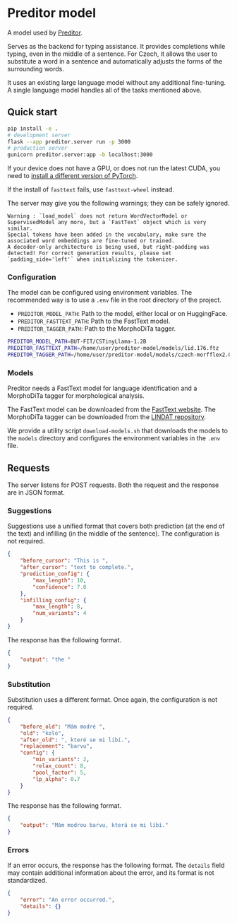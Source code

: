 # Preditor model

A model used by [Preditor](https://github.com/kulisak12/preditor).

Serves as the backend for typing assistance.
It provides completions while typing, even in the middle of a sentence.
For Czech, it allows the user to substitute a word in a sentence
and automatically adjusts the forms of the surrounding words.

It uses an existing large language model without any additional fine-tuning.
A single language model handles all of the tasks mentioned above.

## Quick start

```bash
pip install -e .
# development server
flask --app preditor.server run -p 3000
# production server
gunicorn preditor.server:app -b localhost:3000
```

If your device does not have a GPU, or does not run the latest CUDA, you need to
[install a different version of PyTorch](https://pytorch.org/get-started/locally/).

If the install of `fasttext` fails, use `fasttext-wheel` instead.

The server may give you the following warnings; they can be safely ignored.

```
Warning : `load_model` does not return WordVectorModel or SupervisedModel any more, but a `FastText` object which is very similar.
Special tokens have been added in the vocabulary, make sure the associated word embeddings are fine-tuned or trained.
A decoder-only architecture is being used, but right-padding was detected! For correct generation results, please set `padding_side='left'` when initializing the tokenizer.
```

### Configuration

The model can be configured using environment variables.
The recommended way is to use a `.env` file in the root directory of the project.

- `PREDITOR_MODEL_PATH`: Path to the model, either local or on HuggingFace.
- `PREDITOR_FASTTEXT_PATH`: Path to the FastText model.
- `PREDITOR_TAGGER_PATH`: Path to the MorphoDiTa tagger.

```bash
PREDITOR_MODEL_PATH=BUT-FIT/CSTinyLlama-1.2B
PREDITOR_FASTTEXT_PATH=/home/user/preditor-model/models/lid.176.ftz
PREDITOR_TAGGER_PATH=/home/user/preditor-model/models/czech-morfflex2.0-pdtc1.0-220710.tagger
```

### Models

Preditor needs a FastText model for language identification
and a MorphoDiTa tagger for morphological analysis.

The FastText model can be downloaded from the
[FastText website](https://fasttext.cc/docs/en/language-identification.html).
The MorphoDiTa tagger can be downloaded from the
[LINDAT repository](https://lindat.mff.cuni.cz/repository/xmlui/handle/11234/1-4794).

We provide a utility script `download-models.sh` that downloads the models
to the `models` directory and configures the environment variables in the `.env` file.

## Requests

The server listens for POST requests.
Both the request and the response are in JSON format.

### Suggestions

Suggestions use a unified format that covers both
prediction (at the end of the text) and infilling (in the middle of the sentence).
The configuration is not required.

```json
{
    "before_cursor": "This is ",
    "after_cursor": "text to complete.",
    "prediction_config": {
        "max_length": 10,
        "confidence": 7.0
    },
    "infilling_config": {
        "max_length": 8,
        "num_variants": 4
    }
}
```

The response has the following format.

```json
{
    "output": "the "
}
```

### Substitution

Substitution uses a different format.
Once again, the configuration is not required.

```json
{
    "before_old": "Mám modré ",
    "old": "kolo",
    "after_old": ", které se mi líbí.",
    "replacement": "barvu",
    "config": {
        "min_variants": 2,
        "relax_count": 8,
        "pool_factor": 5,
        "lp_alpha": 0.7
    }
}
```

The response has the following format.

```json
{
    "output": "Mám modrou barvu, která se mi líbí."
}
```

### Errors

If an error occurs, the response has the following format.
The `details` field may contain additional information about the error,
and its format is not standardized.

```json
{
    "error": "An error occurred.",
    "details": {}
}
```
